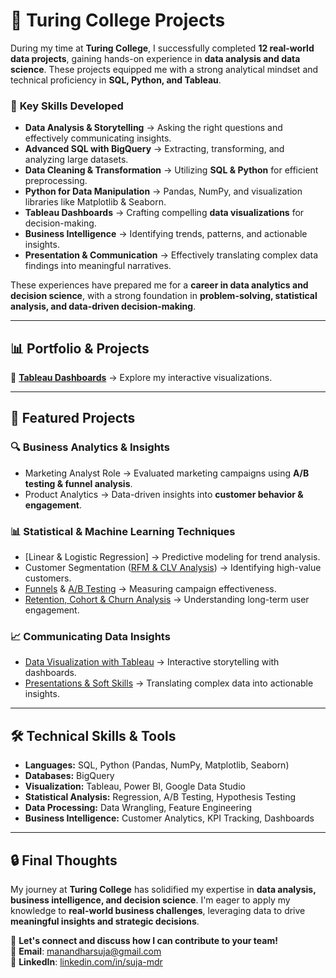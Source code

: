 # 🎯 Turing College Projects  

During my time at **Turing College**, I successfully completed **12 real-world data projects**, gaining hands-on experience in **data analysis and data science**. These projects equipped me with a strong analytical mindset and technical proficiency in **SQL, Python, and Tableau**.

### 🚀 **Key Skills Developed**  
- **Data Analysis & Storytelling** → Asking the right questions and effectively communicating insights.  
- **Advanced SQL with BigQuery** → Extracting, transforming, and analyzing large datasets.  
- **Data Cleaning & Transformation** → Utilizing **SQL & Python** for efficient preprocessing.  
- **Python for Data Manipulation** → Pandas, NumPy, and visualization libraries like Matplotlib & Seaborn.  
- **Tableau Dashboards** → Crafting compelling **data visualizations** for decision-making.  
- **Business Intelligence** → Identifying trends, patterns, and actionable insights.  
- **Presentation & Communication** → Effectively translating complex data findings into meaningful narratives.  

These experiences have prepared me for a **career in data analytics and decision science**, with a strong foundation in **problem-solving, statistical analysis, and data-driven decision-making**.

---

## 📊 **Portfolio & Projects**
🔗 **[Tableau Dashboards](https://public.tableau.com/app/profile/suja.manandhar/vizzes)** → Explore my interactive visualizations. 

---

## 📌 **Featured Projects**
### **🔍 Business Analytics & Insights**
- Marketing Analyst Role → Evaluated marketing campaigns using **A/B testing & funnel analysis**.
- Product Analytics → Data-driven insights into **customer behavior & engagement**.

### **📊 Statistical & Machine Learning Techniques**
- [Linear & Logistic Regression] → Predictive modeling for trend analysis.
- Customer Segmentation ([RFM & CLV Analysis](https://github.com/m-suja/Turing-Repository/tree/main/09%20CLV%2C%20Customer%20Segmentation%20and%20RFM)) → Identifying high-value customers.
- [Funnels](https://github.com/m-suja/Turing-Repository/tree/main/08%20Funnel%20Analysis) & [A/B Testing](https://github.com/m-suja/Turing-Repository/tree/main/10%20A%3AB%20Testing) → Measuring campaign effectiveness.
- [Retention, Cohort & Churn Analysis](https://github.com/m-suja/Turing-Repository/tree/main/07%20Cohort%20and%20Retentions) → Understanding long-term user engagement.

### **📈 Communicating Data Insights**
- [Data Visualization with Tableau](https://github.com/m-suja/Turing-Repository/tree/main/05%20Visualizing%20Data%20using%20Tableau) → Interactive storytelling with dashboards.
- [Presentations & Soft Skills](https://github.com/m-suja/Turing-Repository/tree/main/06%20Presentation%20Skills) → Translating complex data into actionable insights.

---

## 🛠 **Technical Skills & Tools**
- **Languages:** SQL, Python (Pandas, NumPy, Matplotlib, Seaborn)  
- **Databases:** BigQuery
- **Visualization:** Tableau, Power BI, Google Data Studio  
- **Statistical Analysis:** Regression, A/B Testing, Hypothesis Testing  
- **Data Processing:** Data Wrangling, Feature Engineering
- **Business Intelligence:** Customer Analytics, KPI Tracking, Dashboards  

---

## 🔒 **Final Thoughts**
My journey at **Turing College** has solidified my expertise in **data analysis, business intelligence, and decision science**. I'm eager to apply my knowledge to **real-world business challenges**, leveraging data to drive **meaningful insights and strategic decisions**.

🚀 **Let's connect and discuss how I can contribute to your team!**  
📩 **Email**: manandharsuja@gmail.com  
💼 **LinkedIn**: [linkedin.com/in/suja-mdr](https://www.linkedin.com/in/suja-mdr)  

